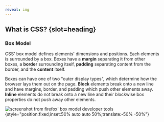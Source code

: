 ```yaml
---
reveal: img
---
```

## What is CSS? {slot=heading}

### Box Model

CSS' box model defines elements' dimensions and positions. Each elements is 
surrounded by a box. Boxes have a **margin** separating it from other boxes, a 
**border** surrounding itself, **padding** separating content from the border, and the 
**content** itself.

Boxes can have one of two "outer display types", which determine how the browser 
lays them out on the page. **Block** elements break onto a new line and have 
margins, border, and padding which push other elements away. **Inline** elements 
do not break onto a new line and their blockwise box properties do not push away 
other elements.

![screenshot from firefox' box model developer tools](box-model.png) 
{style="position:fixed;inset:50% auto auto 50%;translate:-50% -50%"}
